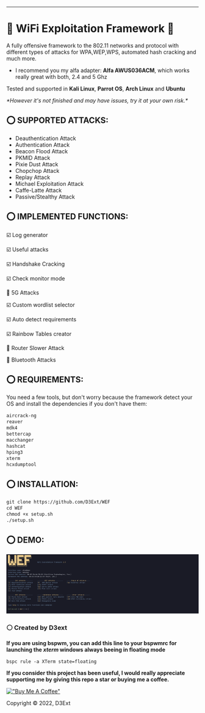 
-------------------------------------------------

# 📡 WiFi Exploitation Framework 📡

A fully offensive framework to the 802.11 networks and protocol with different types of attacks for WPA,WEP,WPS, automated hash cracking and much more.

- I recommend you my alfa adapter: **Alfa AWUS036ACM**, which works really great with both, 2.4 and 5 Ghz

Tested and supported in **Kali Linux**, **Parrot OS**, **Arch Linux** and **Ubuntu**

*\*However it's not finished and may have issues, try it at your own risk.\**

## ⭕ SUPPORTED ATTACKS:

- Deauthentication Attack
- Authentication Attack
- Beacon Flood Attack
- PKMID Attack
- Pixie Dust Attack
- Chopchop Attack
- Replay Attack
- Michael Exploitation Attack
- Caffe-Latte Attack
- Passive/Stealthy Attack

## ⭕ IMPLEMENTED FUNCTIONS:

:ballot_box_with_check: Log generator

:ballot_box_with_check: Useful attacks

:ballot_box_with_check: Handshake Cracking

:ballot_box_with_check: Check monitor mode

:black_square_button: 5G Attacks

:ballot_box_with_check: Custom wordlist selector

:ballot_box_with_check: Auto detect requirements

:ballot_box_with_check: Rainbow Tables creator

:black_square_button: Router Slower Attack

:black_square_button: Bluetooth Attacks

## ⭕ REQUIREMENTS:
You need a few tools, but don't worry because the framework detect your OS and install the dependencies if you don't have them:

    aircrack-ng
    reaver 
    mdk4
    bettercap
    macchanger
    hashcat
    hping3
    xterm
    hcxdumptool

## ⭕ INSTALLATION:

    git clone https://github.com/D3Ext/WEF
    cd WEF
    chmod +x setup.sh
    ./setup.sh

## ⭕ DEMO:

<img src="https://raw.githubusercontent.com/D3Ext/WEF/main/images/wef-demo.png">

### ⚪ Created by D3ext

**If you are using bspwm, you can add this line to your bspwmrc for launching the *xterm* windows always beeing in floating mode**

    bspc rule -a XTerm state=floating
    
**If you consider this project has been useful, I would really appreciate supporting me by giving this repo a star or buying me a coffee.**

[!["Buy Me A Coffee"](https://www.buymeacoffee.com/assets/img/custom_images/orange_img.png)](https://www.buymeacoffee.com/d3ext)

Copyright © 2022, D3Ext
